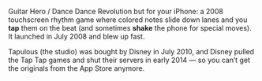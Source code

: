 Guitar Hero / Dance Dance Revolution but for your iPhone: a 2008 touchscreen rhythm game where colored notes slide down lanes and you **tap** them on the beat (and sometimes **shake** the phone for special moves). It launched in July 2008 and blew up fast.

Tapulous (the studio) was bought by Disney in July 2010, and Disney pulled the Tap Tap games and shut their servers in early 2014 — so you can’t get the originals from the App Store anymore.
